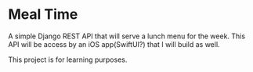 # Meal Time

A simple Django REST API that will serve a lunch menu for the week. This API will be access by
an iOS app(SwiftUI?) that I will build as well.

This project is for learning purposes.
